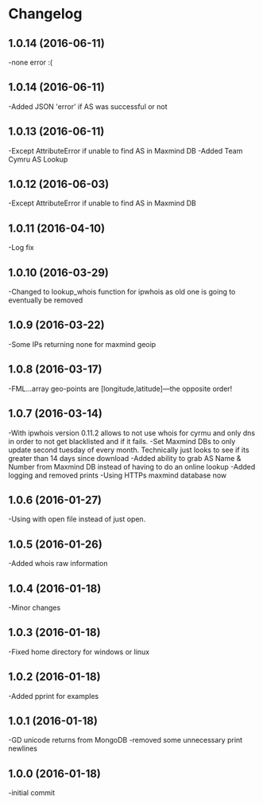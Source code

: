 Changelog
=========
1.0.14 (2016-06-11)
-------------------
-none error :(

1.0.14 (2016-06-11)
-------------------
-Added JSON 'error' if AS was successful or not

1.0.13 (2016-06-11)
-------------------
-Except AttributeError if unable to find AS in Maxmind DB
-Added Team Cymru AS Lookup

1.0.12 (2016-06-03)
-------------------
-Except AttributeError if unable to find AS in Maxmind DB

1.0.11 (2016-04-10)
-------------------
-Log fix

1.0.10 (2016-03-29)
-------------------
-Changed to lookup_whois function for ipwhois as old one is going to eventually be removed

1.0.9 (2016-03-22)
-------------------
-Some IPs returning none for maxmind geoip

1.0.8 (2016-03-17)
-------------------
-FML...array geo-points are [longitude,latitude]—the opposite order!

1.0.7 (2016-03-14)
-------------------
-With ipwhois version 0.11.2 allows to not use whois for cyrmu and only dns in order to not get blacklisted and if it fails.
-Set Maxmind DBs to only update second tuesday of every month. Technically just looks to see if its greater than 14 days since download
-Added ability to grab AS Name & Number from Maxmind DB instead of having to do an online lookup
-Added logging and removed prints
-Using HTTPs maxmind database now

1.0.6 (2016-01-27)
-------------------
-Using with open file instead of just open.

1.0.5 (2016-01-26)
-------------------
-Added whois raw information

1.0.4 (2016-01-18)
-------------------
-Minor changes

1.0.3 (2016-01-18)
-------------------
-Fixed home directory for windows or linux

1.0.2 (2016-01-18)
-------------------
-Added pprint for examples

1.0.1 (2016-01-18)
-------------------
-GD unicode returns from MongoDB
-removed some unnecessary print newlines

1.0.0 (2016-01-18)
-------------------
-initial commit